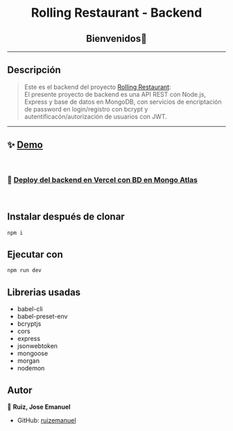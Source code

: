 <h1 align="center">Rolling Restaurant - Backend</h1>
<h2 align="center">Bienvenidos👋</h2>
<hr>
<p>

## Descripción
> Este es el backend del proyecto [Rolling Restaurant](https://rollingadvancedreact-frontend.netlify.app): 
<br>El presente proyecto de backend es una API REST con Node.js, Express y base de datos en MongoDB, con servicios de encriptación de password en login/registro con bcrypt y autentificacón/autorización de usuarios con JWT.

<hr>

## ✨ [Demo](https://rollingadvancedreact-frontend.netlify.app)
<br>

### 🌟 [Deploy del backend en Vercel con BD en Mongo Atlas](https://rolling-advanced-react-backend.vercel.app/)
<br>

## Instalar después de clonar

```sh
npm i
```
## Ejecutar con

```sh
npm run dev
```
## Librerias usadas
- babel-cli
- babel-preset-env
- bcryptjs
- cors
- express
- jsonwebtoken
- mongoose
- morgan
- nodemon
## Autor

👤 **Ruiz, Jose Emanuel**

* GitHub: [ruizemanuel](https://github.com/ruizemanuel)
